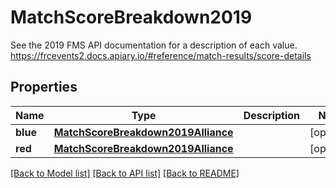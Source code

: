 # MatchScoreBreakdown2019

See the 2019 FMS API documentation for a description of each value. https://frcevents2.docs.apiary.io/#reference/match-results/score-details
## Properties
Name | Type | Description | Notes
------------ | ------------- | ------------- | -------------
**blue** | [**MatchScoreBreakdown2019Alliance**](MatchScoreBreakdown2019Alliance.md) |  | [optional] 
**red** | [**MatchScoreBreakdown2019Alliance**](MatchScoreBreakdown2019Alliance.md) |  | [optional] 

[[Back to Model list]](../README.md#documentation-for-models) [[Back to API list]](../README.md#documentation-for-api-endpoints) [[Back to README]](../README.md)


